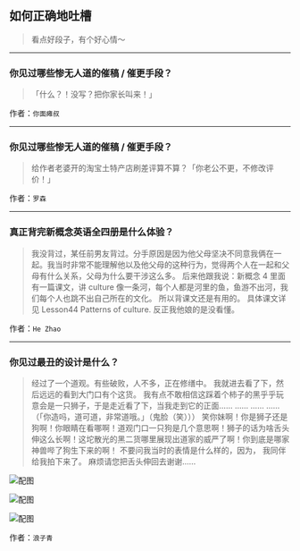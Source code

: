 ## 如何正确地吐槽

> 看点好段子，有个好心情～


 
---

### 你见过哪些惨无人道的催稿 / 催更手段？

> 「什么？！没写？把你家长叫来！」


作者：`你面瘫叔`

---

### 你见过哪些惨无人道的催稿 / 催更手段？

> 给作者老婆开的淘宝土特产店刷差评算不算？「你老公不更，不修改评价！」


作者：`罗森`

---

### 真正背完新概念英语全四册是什么体验？

> 我没背过，某任前男友背过。分手原因是因为他父母坚决不同意我俩在一起。我当时非常不能理解他以及他父母的这种行为，觉得两个人在一起和父母有什么关系，父母为什么要干涉这么多。
> 后来他跟我说：新概念 4 里面有一篇课文，讲 culture 像一条河，每个人都是河里的鱼，鱼游不出河，我们每个人也跳不出自己所在的文化。
> 所以背课文还是有用的。
> 具体课文详见 Lesson44 Patterns of culture. 反正我他娘的是没看懂。


作者：`He Zhao`

---

### 你见过最丑的设计是什么？

> 经过了一个道观。有些破败，人不多，正在修缮中。
> 我就进去看了下，然后远远的看到大门口有个这货。
> 我有点不敢相信这踩着个柿子的黑乎乎玩意会是一只狮子，于是走近看了下，当我走到它的正面……
> ……
> ……
> ……
> （「你造吗，道可道，非常道哦。」（鬼脸（笑）））
> 笑你妹啊！你是狮子还是狗啊！你眼睛在看哪啊！道观门口一只狗是几个意思啊！狮子的话为啥舌头伸这么长啊！这坨散光的黑二货哪里展现出道家的威严了啊！你到底是哪家神兽哔了狗生下来的啊！
> 不要问我当时的表情是什么样的，因为，
> 我同伴给我拍下来了。
> 麻烦请您把舌头伸回去谢谢……



![配图](http://pic2.zhimg.com/70/67115e3761c65b673a2eb304bec12f45_b.jpg)



![配图](http://pic4.zhimg.com/70/def7601113d79c8c4f10a1d8cecd7bf7_b.jpg)



![配图](http://pic4.zhimg.com/70/1eb736913c9efb124b3a1c2d240baf73_b.jpg)


作者：`浪子青`